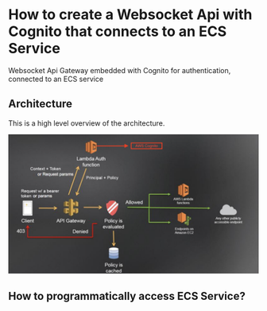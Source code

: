 # How to create a Websocket Api with Cognito that connects to an ECS Service

Websocket Api Gateway embedded with Cognito for authentication, connected to an ECS service

## Architecture

This is a high level overview of the architecture.

![Image of architecture](architecture.png)

## How to programmatically access ECS Service?

